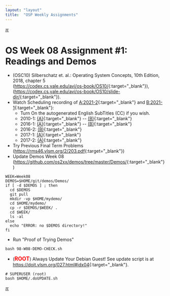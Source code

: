 ```yaml
---
layout: "layout"
title:  "OSP Weekly Assignments"
---
```


[&#x213C;](#idxXXX)<br id="idx000">

# OS Week 08 Assignment #1: Readings and Demos

* (OSC10) Silberschatz et. al.: Operating System Concepts, 10th Edition, 2018, chapter 5<br>
  (<https://codex.cs.yale.edu/avi/os-book/OS10/>{:target="_blank"}),<br>
  (<https://codex.cs.yale.edu/avi/os-book/OS10/slide-dir/>{:target="_blank"}).
* Watch Scheduling recording of [A:2021-2](https://youtu.be/Gzic0dI3qQc){:target="_blank"} and [B:2021-1](https://youtu.be/jBjmzJS_jQs){:target="_blank"}:
  * Turn On the autogenerated English SubTitles (CC) if you wish.
  * 2010-1: [(A)](https://youtu.be/Gzic0dI3qQc?t=2197){:target="_blank"} -- [(B)](https://youtu.be/jBjmzJS_jQs?t=1804){:target="_blank"}
  * 2016-1: [(A)](https://youtu.be/Gzic0dI3qQc?t=2442){:target="_blank"} -- [(B)](https://youtu.be/jBjmzJS_jQs?t=3553){:target="_blank"}
  * 2016-2: [(B)](https://youtu.be/jBjmzJS_jQs?t=4324){:target="_blank"}
  * 2017-1: [(A)](https://youtu.be/Gzic0dI3qQc?t=3534){:target="_blank"}
  * 2017-2: [(A)](https://youtu.be/Gzic0dI3qQc?t=5028){:target="_blank"}
* Try Previous Final Term Problems (<https://rms46.vlsm.org/2/203.pdf>{:target="_blank"})
* Update Demos Week 08 <br>(<https://github.com/os2xx/demos/tree/master/Demos/>{:target="_blank"})

```
WEEK=Week08
DEMOS=$HOME/git/demos/Demos/
if [ -d $DEMOS ] ; then
  cd $DEMOS
  git pull
  mkdir -vp $HOME/mydemo/
  cd $HOME/mydemo/
  cp -r $DEMOS/$WEEK/ .
  cd $WEEK/
  ls -al
else
  echo "ERROR: no $DEMOS directory!"
fi

```

* Run "Proof of Trying Demos"

```
bash 98-W08-DEMO-CHECK.sh

```

* (<span style="color:red; font-weight:bold; font-size:larger;">ROOT</span>)
  Always Update Your Debian Guest! See update script is at <br>
  <https://doit.vlsm.org/027.html#idx04>{:target="_blank"}.

```
# SUPERUSER (root)
bash $HOME/.doUPDATE.sh

```

[&#x213C;](#)<br id="idxXXX"><br>


